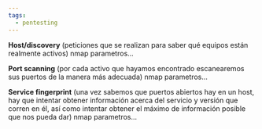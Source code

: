 ```yaml
---
tags:
  - pentesting
---
```

**Host/discovery** (peticiones que se realizan para saber qué equipos están realmente activos)
	nmap parametros...

**Port scanning** (por cada activo que hayamos encontrado escanearemos sus puertos de la manera más adecuada)
	nmap parametros...

**Service fingerprint** (una vez sabemos que puertos abiertos hay en un host, hay que intentar obtener información acerca del servicio y versión que corren en él, así como intentar obtener el máximo de información posible que nos pueda dar)
	nmap parametros...

